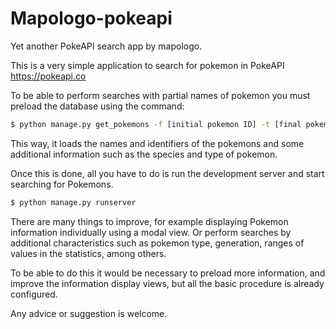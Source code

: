 # Mapologo-pokeapi

Yet another PokeAPI search app by mapologo.

This is a very simple application to search for pokemon in PokeAPI
https://pokeapi.co

To be able to perform searches with partial names of pokemon you must preload
the database using the command:

```bash
$ python manage.py get_pokemons -f [initial pokemon ID] -t [final pokemon ID]
```

This way, it loads the names and identifiers of the pokemons and some additional
information such as the species and type of pokemon.

Once this is done, all you have to do is run the development server and start
searching for Pokemons.

```bash
$ python manage.py runserver
```

There are many things to improve, for example displaying Pokemon information
individually using a modal view. Or perform searches by additional
characteristics such as pokemon type, generation, ranges of values in the
statistics, among others.

To be able to do this it would be necessary to preload more information, and
improve the information display views, but all the basic procedure is already
configured.

Any advice or suggestion is welcome.



